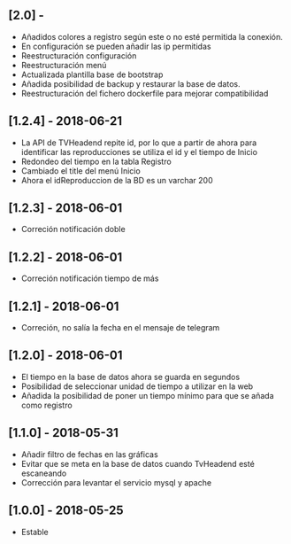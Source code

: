 ## [2.0] - 
- Añadidos colores a registro según este o no esté permitida la conexión.
- En configuración se pueden añadir las ip permitidas
- Reestructuración configuración
- Reestructuración menú
- Actualizada plantilla base de bootstrap
- Añadida posibilidad de backup y restaurar la base de datos.
- Reestructuración del fichero dockerfile para mejorar compatibilidad

## [1.2.4] - 2018-06-21
- La API de TVHeadend repite id, por lo que a partir de ahora para identificar las reproducciones se utiliza el id y el tiempo de Inicio
- Redondeo del tiempo en la tabla Registro
- Cambiado el title del menú Inicio
- Ahora el idReproduccion de la BD es un varchar 200

## [1.2.3] - 2018-06-01
- Correción notificación doble

## [1.2.2] - 2018-06-01
- Correción notificación tiempo de más

## [1.2.1] - 2018-06-01
- Correción, no salía la fecha en el mensaje de telegram

## [1.2.0] - 2018-06-01
- El tiempo en la base de datos ahora se guarda en segundos
- Posibilidad de seleccionar unidad de tiempo a utilizar en la web
- Añadida la posibilidad de poner un tiempo mínimo para que se añada como registro

## [1.1.0] - 2018-05-31
- Añadir filtro de fechas en las gráficas
- Evitar que se meta en la base de datos cuando TvHeadend esté escaneando
- Corrección para levantar el servicio mysql y apache

## [1.0.0] - 2018-05-25
- Estable

